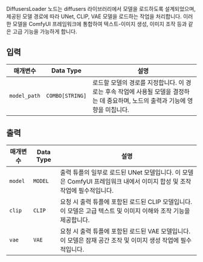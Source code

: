DiffusersLoader 노드는 diffusers 라이브러리에서 모델을 로드하도록 설계되었으며, 제공된 모델 경로에 따라 UNet, CLIP, VAE 모델을 로드하는 작업을 처리합니다. 이러한 모델을 ComfyUI 프레임워크에 통합하여 텍스트-이미지 생성, 이미지 조작 등과 같은 고급 기능을 가능하게 합니다.

## 입력

| 매개변수    | Data Type | 설명 |
|--------------|--------------|-------------|
| `model_path` | `COMBO[STRING]` | 로드할 모델의 경로를 지정합니다. 이 경로는 후속 작업에 사용될 모델을 결정하는 데 중요하며, 노드의 출력과 기능에 영향을 미칩니다. |

## 출력

| 매개변수 | Data Type | 설명 |
|-----------|-------------|-------------|
| `model`   | `MODEL`     | 출력 튜플의 일부로 로드된 UNet 모델입니다. 이 모델은 ComfyUI 프레임워크 내에서 이미지 합성 및 조작 작업에 필수적입니다. |
| `clip`    | `CLIP`      | 요청 시 출력 튜플에 포함된 로드된 CLIP 모델입니다. 이 모델은 고급 텍스트 및 이미지 이해와 조작 기능을 제공합니다. |
| `vae`     | `VAE`       | 요청 시 출력 튜플에 포함된 로드된 VAE 모델입니다. 이 모델은 잠재 공간 조작 및 이미지 생성 작업에 필수적입니다. |

